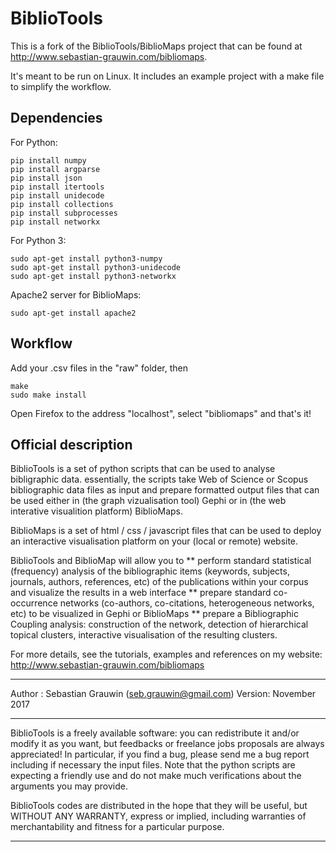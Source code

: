 
# BiblioTools

This is a fork of the BiblioTools/BiblioMaps project that can be found at http://www.sebastian-grauwin.com/bibliomaps.

It's meant to be run on Linux. It includes an example project with a make file to simplify the workflow.

## Dependencies

For Python:

```
pip install numpy
pip install argparse
pip install json
pip install itertools
pip install unidecode
pip install collections
pip install subprocesses
pip install networkx
```

For Python 3:

```
sudo apt-get install python3-numpy
sudo apt-get install python3-unidecode
sudo apt-get install python3-networkx
```

Apache2 server for BiblioMaps:

```
sudo apt-get install apache2
```

## Workflow

Add your .csv files in the "raw" folder, then

```
make
sudo make install
```

Open Firefox to the address "localhost", select "bibliomaps" and that's it!

## Official description

   BiblioTools is a set of python scripts that can be used to analyse bibligraphic data. essentially, the scripts take Web of Science or Scopus bibliographic data files as input and prepare formatted output files that can be used either in (the graph vizualisation tool) Gephi or in (the web interative visualition platform) BiblioMaps.

   BiblioMaps is a set of html / css / javascript files that can be used to deploy an interactive visualisation platform on your (local or remote) website.

   BiblioTools and BiblioMap will allow you to
   ** perform standard statistical (frequency) analysis of the bibliographic items (keywords, subjects, journals, authors, references, etc) of the publications within your corpus and visualize the results in a web interface
   ** prepare standard co-occurrence networks (co-authors, co-citations, heterogeneous networks, etc) to be visualized in Gephi or BiblioMaps
   ** prepare a Bibliographic Coupling analysis: construction of the network, detection of hierarchical topical clusters, interactive visualisation of the resulting clusters.

   For more details, see the tutorials, examples and references on my website: http://www.sebastian-grauwin.com/bibliomaps

   -----------------------------------------------------------------------------

   Author : Sebastian Grauwin (seb.grauwin@gmail.com)
   Version: November 2017

   -----------------------------------------------------------------------------

   BiblioTools is a freely available software: you can redistribute it and/or modify it as you want, but feedbacks or freelance jobs proposals are always appreciated! In particular, if you find a bug, please send me a bug report including if necessary the input files. Note that the python scripts are expecting a friendly use and do not make much verifications about the arguments you may provide.

   BiblioTools codes are distributed in the hope that they will be useful, but WITHOUT ANY WARRANTY, express or implied, including warranties of merchantability and fitness for a particular purpose.
   
   -----------------------------------------------------------------------------
